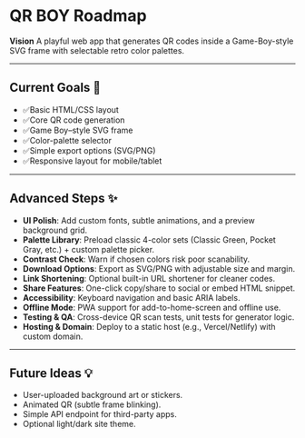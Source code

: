 # QR BOY Roadmap

**Vision**
A playful web app that generates QR codes inside a Game-Boy-style SVG frame with selectable retro color palettes.

---

## Current Goals 📌

- ✅Basic HTML/CSS layout
- ✅Core QR code generation
- ✅Game Boy–style SVG frame
- ✅Color-palette selector
- ✅Simple export options (SVG/PNG)
- ✅Responsive layout for mobile/tablet

---

## Advanced Steps ✨

- **UI Polish**: Add custom fonts, subtle animations, and a preview background grid.
- **Palette Library**: Preload classic 4-color sets (Classic Green, Pocket Gray, etc.) + custom palette picker.
- **Contrast Check**: Warn if chosen colors risk poor scanability.
- **Download Options**: Export as SVG/PNG with adjustable size and margin.
- **Link Shortening**: Optional built-in URL shortener for cleaner codes.
- **Share Features**: One-click copy/share to social or embed HTML snippet.
- **Accessibility**: Keyboard navigation and basic ARIA labels.
- **Offline Mode**: PWA support for add-to-home-screen and offline use.
- **Testing & QA**: Cross-device QR scan tests, unit tests for generator logic.
- **Hosting & Domain**: Deploy to a static host (e.g., Vercel/Netlify) with custom domain.

---

## Future Ideas 💡

- User-uploaded background art or stickers.
- Animated QR (subtle frame blinking).
- Simple API endpoint for third-party apps.
- Optional light/dark site theme.

